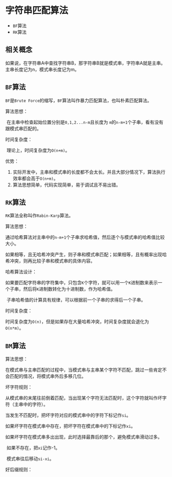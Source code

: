 # 字符串匹配算法

- `BF`算法
- `RK`算法



## 相关概念

如果说，在字符串A中查找字符串B，那字符串B就是模式串，字符串A就是主串。主串长度记为n，模式串长度记为m。



## `BF`算法

`BF`是`Brute Force`的缩写，`BF`算法叫作暴力匹配算法，也叫朴素匹配算法。

算法思想：

​	在主串中检查起始位置分别是`0,1,2...n-m`且长度为 `m`的`n-m+1`个子串，看有没有跟模式串匹配的。

时间复杂度：

​	理论上，时间复杂度为`O(n+m)`。

优势：

1. 实际开发中，主串和模式串的长度都不会太长。并且大部分情况下，算法执行效率都会高于`O(n+m)`。
2. 算法思想简单，代码实现简单，易于调试且不易出错。



## `RK`算法

`RK`算法全称叫作`Rabin-Karp`算法。

算法思想：

​	通过哈希算法对主串中的`n-m+1`个子串求哈希值，然后逐个与模式串的哈希值比较大小。

​	如果相等，且无哈希冲突产生，则子串和模式串匹配；如果相等，且有概率出现哈希冲突，则再比较子串和模式串的具体内容。

哈希算法设计：

​	如果要匹配字符串的字符集中，只包含`K`个字符，就可以用一个`K`进制数来表示一个子串，然后将`K`进制数转化为十进制数，作为哈希值。

​	子串哈希值的计算具有规律，可以根据前一个子串的求得后一个子串。

时间复杂度：

​	时间复杂度为`O(n)`，但是如果存在大量哈希冲突，时间复杂度就会退化为`O(n*m)`。



## `BM`算法

算法思想：

​	在模式串与主串匹配的过程中，当模式串与主串某个字符不匹配，跳过一些肯定不会匹配的情况，将模式串外后多移几位。

坏字符规则：

​	从模式串的末尾往前倒着匹配，当出现某个字符无法匹配时，这个字符就叫作坏字符（主串中的字符）。

​	当发生不匹配时，把坏字符对应的模式串中的字符下标记作`si`。

​	如果坏字符在模式串中存在，把坏字符在模式串中的下标记作`xi`。

​	如果坏字符在模式串多出出现，此时选择最靠后的那个，避免模式串滑动过多。

​	如果不存在，把`xi`记作-1。

​	模式串往后移动`si-xi`。

好后缀规则：



